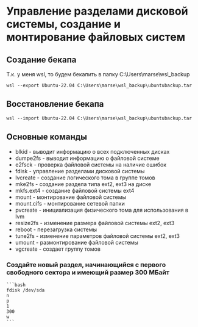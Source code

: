 # Управление разделами дисковой системы, создание и монтирование файловых систем

## Создание бекапа

Т.к. у меня wsl, то будем бекапить в папку C:\Users\marse\wsl_backup

```
wsl --export Ubuntu-22.04 C:\Users\marse\wsl_backup\ubuntubackup.tar
```

## Восстановление бекапа

```
wsl --import Ubuntu-22.04 C:\Users\marse\wsl_backup\ubuntubackup.tar
```

## Основные команды 

- blkid - выводит информацию о всех подключенных дисках
- dumpe2fs - выводит информацию о файловой системе
- e2fsck - проверка файловой системы на наличие ошибок
- fdisk - управление разделами дисковой системы 
- lvcreate - создание логического тома в группе томов
- mke2fs - создание раздела типа ext2, ext3 на диске
- mkfs.ext4 - создание файловой системы ext4
- mount - монтирование файловой системы
- mount.cifs - монтирование сетевой папки
- pvcreate - инициализация физического тома для использования в lvm
- resize2fs - изменение размера файловой системы ext2, ext3
- reboot - перезагрузка системы
- tune2fs - изменение параметров файловой системы ext2, ext3
- umount - размонтирование файловой системы
- vgcreate - создает группу томов

### Создайте новый раздел, начинающийся с первого свободного сектора и имеющий размер 300 МБайт
    
    ```bash
    fdisk /dev/sda
    n
    p
    1
    300
    w
    ```